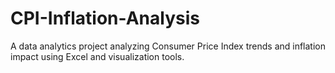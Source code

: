 # CPI-Inflation-Analysis
A data analytics project analyzing Consumer Price Index trends and inflation impact using Excel and visualization tools.

